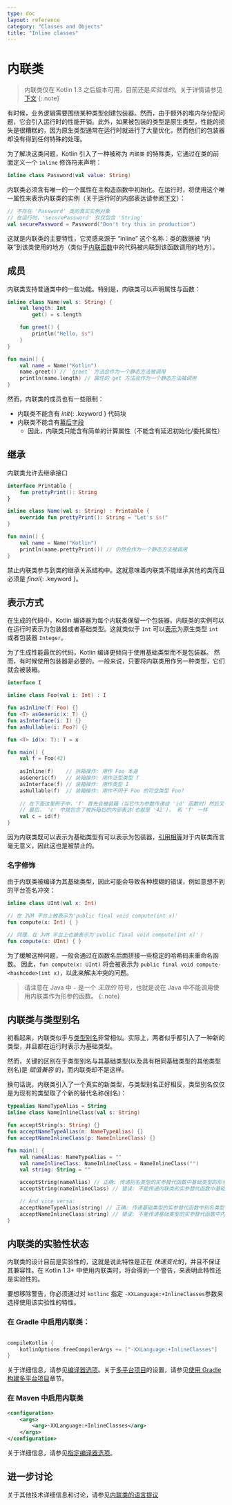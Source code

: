 ```yaml
---
type: doc
layout: reference
category: "Classes and Objects"
title: "Inline classes"
---
```


# 内联类

> 内联类仅在 Kotlin 1.3 之后版本可用，目前还是*实验性的*。关于详情请参见[下文](#内联类的实验性状态)
{:.note}

有时候，业务逻辑需要围绕某种类型创建包装器。然而，由于额外的堆内存分配问题，它会引入运行时的性能开销。此外，如果被包装的类型是原生类型，性能的损失是很糟糕的，因为原生类型通常在运行时就进行了大量优化，然而他们的包装器却没有得到任何特殊的处理。

为了解决这类问题，Kotlin 引入了一种被称为 `内联类` 的特殊类，它通过在类的前面定义一个 `inline` 修饰符来声明：



```kotlin
inline class Password(val value: String)
```  



内联类必须含有唯一的一个属性在主构造函数中初始化。在运行时，将使用这个唯一属性来表示内联类的实例（关于运行时的内部表达请参阅[下文](#表示方式)）：



```kotlin
// 不存在 'Password' 类的真实实例对象
// 在运行时，'securePassword' 仅仅包含 'String'
val securePassword = Password("Don't try this in production") 
```



这就是内联类的主要特性，它灵感来源于 “inline” 这个名称：类的数据被 “内联”到该类使用的地方（类似于[内联函数](inline-functions.html)中的代码被内联到该函数调用的地方）。

## 成员

内联类支持普通类中的一些功能。特别是，内联类可以声明属性与函数：



```kotlin
inline class Name(val s: String) {
    val length: Int
        get() = s.length

    fun greet() {
        println("Hello, $s")
    }
}    

fun main() {
    val name = Name("Kotlin")
    name.greet() // `greet` 方法会作为一个静态方法被调用
    println(name.length) // 属性的 get 方法会作为一个静态方法被调用
}
```



然而，内联类的成员也有一些限制：
* 内联类不能含有 *init*{: .keyword } 代码块
* 内联类不能含有[幕后字段](properties.html#幕后字段)
    * 因此，内联类只能含有简单的计算属性（不能含有延迟初始化/委托属性）


## 继承

内联类允许去继承接口



```kotlin
interface Printable {
    fun prettyPrint(): String
}

inline class Name(val s: String) : Printable {
    override fun prettyPrint(): String = "Let's $s!"
}    

fun main() {
    val name = Name("Kotlin")
    println(name.prettyPrint()) // 仍然会作为一个静态方法被调用
}
```  



禁止内联类参与到类的继承关系结构中。这就意味着内联类不能继承其他的类而且必须是 *final*{: .keyword }。

## 表示方式

在生成的代码中，Kotlin 编译器为每个内联类保留一个包装器。内联类的实例可以在运行时表示为包装器或者基础类型。这就类似于 `Int` 可以[表示](basic-types.html#表示方式)为原生类型 `int` 或者包装器 `Integer`。

为了生成性能最优的代码，Kotlin 编译更倾向于使用基础类型而不是包装器。 然而，有时候使用包装器是必要的。一般来说，只要将内联类用作另一种类型，它们就会被装箱。



```kotlin
interface I

inline class Foo(val i: Int) : I

fun asInline(f: Foo) {}
fun <T> asGeneric(x: T) {}
fun asInterface(i: I) {}
fun asNullable(i: Foo?) {}

fun <T> id(x: T): T = x

fun main() {
    val f = Foo(42) 
    
    asInline(f)    // 拆箱操作: 用作 Foo 本身
    asGeneric(f)   // 装箱操作: 用作泛型类型 T
    asInterface(f) // 装箱操作: 用作类型 I
    asNullable(f)  // 装箱操作: 用作不同于 Foo 的可空类型 Foo?
    
    // 在下面这里例子中，'f' 首先会被装箱（当它作为参数传递给 'id' 函数时）然后又被拆箱（当它从'id'函数中被返回时）
    // 最后， 'c' 中就包含了被拆箱后的内部表达(也就是 '42')， 和 'f' 一样
    val c = id(f)  
}
```  



因为内联类既可以表示为基础类型有可以表示为包装器，[引用相等](equality.html#引用相等)对于内联类而言毫无意义，因此这也是被禁止的。

### 名字修饰

由于内联类被编译为其基础类型，因此可能会导致各种模糊的错误，例如意想不到的平台签名冲突：



```kotlin
inline class UInt(val x: Int)

// 在 JVM 平台上被表示为'public final void compute(int x)'
fun compute(x: Int) { }

// 同理，在 JVM 平台上也被表示为'public final void compute(int x)'！
fun compute(x: UInt) { }
```



为了缓解这种问题，一般会通过在函数名后面拼接一些稳定的哈希码来重命名函数。 因此，`fun compute(x: UInt)` 将会被表示为 `public final void compute-<hashcode>(int x)`，以此来解决冲突的问题。

> 请注意在 Java 中 `-` 是一个 *无效的* 符号，也就是说在 Java 中不能调用使用内联类作为形参的函数。
{:.note}

## 内联类与类型别名

初看起来，内联类似乎与[类型别名](type-aliases.html)非常相似。实际上，两者似乎都引入了一种新的类型，并且都在运行时表示为基础类型。

然而，关键的区别在于类型别名与其基础类型(以及具有相同基础类型的其他类型别名)是 *赋值兼容* 的，而内联类却不是这样。

换句话说，内联类引入了一个真实的新类型，与类型别名正好相反，类型别名仅仅是为现有的类型取了个新的替代名称(别名)：



```kotlin
typealias NameTypeAlias = String
inline class NameInlineClass(val s: String)

fun acceptString(s: String) {}
fun acceptNameTypeAlias(n: NameTypeAlias) {}
fun acceptNameInlineClass(p: NameInlineClass) {}

fun main() {
    val nameAlias: NameTypeAlias = ""
    val nameInlineClass: NameInlineClass = NameInlineClass("")
    val string: String = ""

    acceptString(nameAlias) // 正确: 传递别名类型的实参替代函数中基础类型的形参
    acceptString(nameInlineClass) // 错误: 不能传递内联类的实参替代函数中基础类型的形参

    // And vice versa:
    acceptNameTypeAlias(string) // 正确: 传递基础类型的实参替代函数中别名类型的形参
    acceptNameInlineClass(string) // 错误: 不能传递基础类型的实参替代函数中内联类类型的形参
}
```




## 内联类的实验性状态

内联类的设计目前是实验性的，这就是说此特性是正在 *快速变化*的，并且不保证其兼容性。在 Kotlin 1.3+ 中使用内联类时，将会得到一个警告，来表明此特性还是实验性的。

要想移除警告，你必须通过对 `kotlinc` 指定 `-XXLanguage:+InlineClasses`参数来选择使用该实验性的特性。

### 在 Gradle 中启用内联类：


``` groovy

compileKotlin {
    kotlinOptions.freeCompilerArgs += ["-XXLanguage:+InlineClasses"]
}
```



关于详细信息，请参见[编译器选项](using-gradle.html#编译器选项)。关于[多平台项目](whatsnew13.html#多平台项目)的设置，请参见[使用 Gradle 构建多平台项目](building-mpp-with-gradle.html#语言设置)章节。

### 在 Maven 中启用内联类



```xml
<configuration>
    <args>
        <arg>-XXLanguage:+InlineClasses</arg> 
    </args>
</configuration>
```



关于详细信息，请参见[指定编译器选项](using-maven.html#指定编译器选项)。

## 进一步讨论

关于其他技术详细信息和讨论，请参见[内联类的语言提议](https://github.com/Kotlin/KEEP/blob/master/proposals/inline-classes.md)